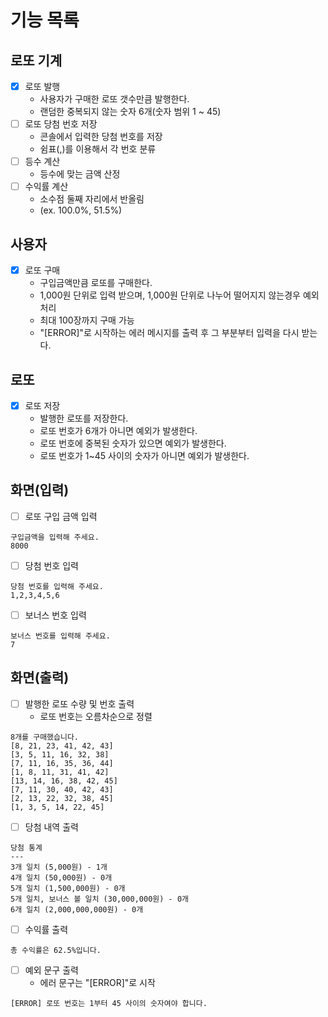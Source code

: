 # 기능 목록
## 로또 기계
- [x] 로또 발행
    * 사용자가 구매한 로또 갯수만큼 발행한다.
    * 랜덤한 중복되지 않는 숫자 6개(숫자 범위 1 ~ 45)
- [ ] 로또 당첨 번호 저장
    * 콘솔에서 입력한 당첨 번호를 저장
    * 쉼표(,)를 이용해서 각 번호 분류
- [ ] 등수 계산
    * 등수에 맞는 금액 산정
- [ ] 수익률 계산
    * 소수점 둘째 자리에서 반올림
    * (ex. 100.0%, 51.5%)


## 사용자
- [x] 로또 구매
    * 구입금액만큼 로또를 구매한다.
    * 1,000원 단위로 입력 받으며, 1,000원 단위로 나누어 떨어지지 않는경우 예외 처리
    * 최대 100장까지 구매 가능
    * "[ERROR]"로 시작하는 에러 메시지를 출력 후 그 부분부터 입력을 다시 받는다.

## 로또
- [x] 로또 저장
  * 발행한 로또를 저장한다.
  * 로또 번호가 6개가 아니면 예외가 발생한다.
  * 로또 번호에 중복된 숫자가 있으면 예외가 발생한다.
  * 로또 번호가 1~45 사이의 숫자가 아니면 예외가 발생한다.

## 화면(입력)
- [ ] 로또 구입 금액 입력
```
구입금액을 입력해 주세요.
8000
```

- [ ] 당첨 번호 입력
```
당첨 번호를 입력해 주세요.
1,2,3,4,5,6
```

- [ ] 보너스 번호 입력
```
보너스 번호를 입력해 주세요.
7
```


## 화면(출력)
- [ ] 발행한 로또 수량 및 번호 출력
    * 로또 번호는 오름차순으로 정렬
```
8개를 구매했습니다.
[8, 21, 23, 41, 42, 43] 
[3, 5, 11, 16, 32, 38] 
[7, 11, 16, 35, 36, 44] 
[1, 8, 11, 31, 41, 42] 
[13, 14, 16, 38, 42, 45] 
[7, 11, 30, 40, 42, 43] 
[2, 13, 22, 32, 38, 45] 
[1, 3, 5, 14, 22, 45]
```

- [ ] 당첨 내역 출력
```
당첨 통계
---
3개 일치 (5,000원) - 1개
4개 일치 (50,000원) - 0개
5개 일치 (1,500,000원) - 0개
5개 일치, 보너스 볼 일치 (30,000,000원) - 0개
6개 일치 (2,000,000,000원) - 0개
```

- [ ] 수익률 출력
```
총 수익률은 62.5%입니다.
```

- [ ] 예외 문구 출력
    * 에러 문구는 "[ERROR]"로 시작
```
[ERROR] 로또 번호는 1부터 45 사이의 숫자여야 합니다.
```
